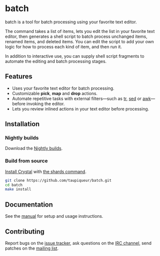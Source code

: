 # batch

batch is a tool for batch processing using your favorite text editor.

The command takes a list of items, lets you edit the list in your favorite text editor,
then generates a shell script to batch process unchanged items, renamed items, and deleted items.
You can edit the script to add your own logic for how to process each kind of item, and then run it.

In addition to interactive use,
you can supply shell script fragments to automate the editing and batch processing stages.

## Features

- Uses your favorite text editor for batch processing.
- Customizable **pick**, **map** and **drop** actions.
- Automate repetitive tasks with external filters—such as [tr], [sed] or [awk][gawk]—before invoking the editor.
- Lets you review inlined actions in your text editor before processing.

[tr]: https://man.openbsd.org/tr
[sed]: https://gnu.org/software/sed/
[gawk]: https://gnu.org/software/gawk/

## Installation

### Nightly builds

Download the [Nightly builds].

[Nightly builds]: https://github.com/taupiqueur/batch/releases/nightly

### Build from source

[Install Crystal] with [the shards command].

[Install Crystal]: https://crystal-lang.org/install/
[The shards command]: https://crystal-lang.org/reference/master/the_shards_command/

``` sh
git clone https://github.com/taupiqueur/batch.git
cd batch
make install
```

## Documentation

See the [manual] for setup and usage instructions.

[Manual]: docs/manual.md

## Contributing

Report bugs on the [issue tracker],
ask questions on the [IRC channel],
send patches on the [mailing list].

[Issue tracker]: https://github.com/taupiqueur/batch/issues
[IRC channel]: https://web.libera.chat/gamja/#taupiqueur
[Mailing list]: https://github.com/taupiqueur/batch/pulls
